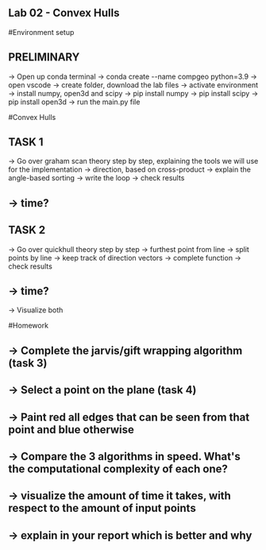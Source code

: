 ## Lab 02 - Convex Hulls

#Environment setup

## PRELIMINARY
-> Open up conda terminal
-> conda create --name compgeo python=3.9
-> open vscode
-> create folder, download the lab files
-> activate environment
-> install numpy, open3d and scipy
    -> pip install numpy
    -> pip install scipy
    -> pip install open3d
-> run the main.py file

#Convex Hulls

## TASK 1
-> Go over graham scan theory step by step, explaining the tools we will use for the implementation
    -> direction, based on cross-product
    -> explain the angle-based sorting
    -> write the loop
    -> check results
##  -> time?

## TASK 2
-> Go over quickhull theory step by step
    -> furthest point from line
    -> split points by line
    -> keep track of direction vectors
    -> complete function
    -> check results
##  -> time?


-> Visualize both 



#Homework

##  -> Complete the jarvis/gift wrapping algorithm (task 3)
##  -> Select a point on the plane (task 4)
##  -> Paint red all edges that can be seen from that point and blue otherwise
##  -> Compare the 3 algorithms in speed. What's the computational complexity of each one? 
##  -> visualize the amount of time it takes, with respect to the amount of input points
##  -> explain in your report which is better and why